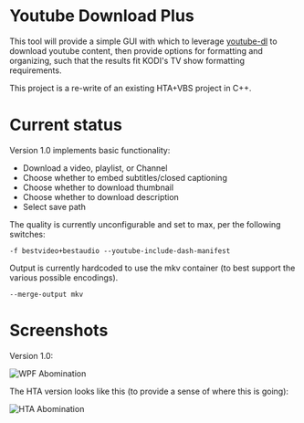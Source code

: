 # Youtube Download Plus
 This tool will provide a simple GUI with which to leverage [youtube-dl](https://youtube-dl.org/) to download youtube content, then provide options for formatting and organizing, such that the results fit KODI's TV show formatting requirements.

 This project is a re-write of an existing HTA+VBS project in C++.

# Current status
Version 1.0 implements basic functionality:

* Download a video, playlist, or Channel
* Choose whether to embed subtitles/closed captioning
* Choose whether to download thumbnail
* Choose whether to download description
* Select save path

The quality is currently unconfigurable and set to max, per the following switches:

```-f bestvideo+bestaudio --youtube-include-dash-manifest```

Output is currently hardcoded to use the mkv container (to best support the various possible encodings).

```--merge-output mkv```

# Screenshots

Version 1.0:

![WPF Abomination](https://i.imgur.com/XXLI9E9.png?raw=true)

The HTA version looks like this (to provide a sense of where this is going):

![HTA Abomination](https://i.imgur.com/jl3wzoY.png?raw=true)